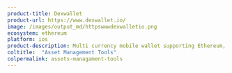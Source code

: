 ```yaml
---
product-title: Dexwallet
product-url: https://www.dexwallet.io/
image: /images/output_md/httpswwwdexwalletio.png
ecosystem: ethereum
platform: ios
product-description: Multi currency mobile wallet supporting Ethereum, xDai, POA, with interfaces to the Ethereum DeFi products. [Interview with Nicola Di Marco, founder of Dexwallet](/dexwallet)
coltitle:  "Asset Management Tools"
colpermalink: assets-managament-tools
---
```

